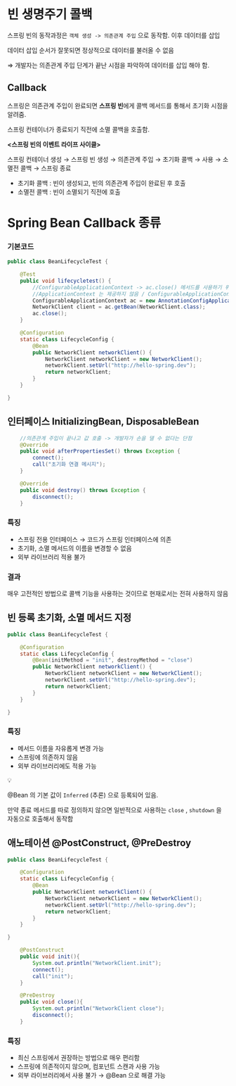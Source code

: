 # 빈 생명주기 콜백

스프링 빈의 동작과정은 `객체 생성 -> 의존관계 주입`  으로 동작함. 이후 데이터를 삽입 

데이터 삽입 순서가 잘못되면 정상적으로 데이터를 불러올 수 없음

⇒ 개발자는 의존관계 주입 단계가 끝난 시점을 파악하여 데이터를 삽입 해야 함.

## Callback

스프링은 의존관계 주입이 완료되면 **스프링 빈**에게 콜백 메서드를 통해서 초기화 시점을 알려줌.

스프링 컨테이너가 종료되기 직전에 소멸 콜백을 호출함.

**<스프링 빈의 이벤트 라이프 사이클>**

스프링 컨테이너 생성 → 스프링 빈 생성 → 의존관계 주입 → 초기화 콜백 → 사용 → 소멸전 콜백 → 스프링 종료 

- 초기화 콜백 : 빈이 생성되고, 빈의 의존관계 주입이 완료된 후 호출
- 소멸전 콜백 : 빈이 소멸되기 직전에 호출

# Spring Bean Callback 종류

### 기본코드

```java
public class BeanLifecycleTest {

    @Test
    public void lifecycletest() {
        //ConfigurableApplicationContext -> ac.close() 메서드를 사용하기 위해서.
        //ApplicationContext 는 제공하지 않음 / ConfigurableApplicationContext (상위 인터페이스)
        ConfigurableApplicationContext ac = new AnnotationConfigApplicationContext(LifecycleConfig.class);
        NetworkClient client = ac.getBean(NetworkClient.class);
        ac.close();
    }

    @Configuration
    static class LifecycleConfig {
        @Bean
        public NetworkClient networkClient() {
            NetworkClient networkClient = new NetworkClient();
            networkClient.setUrl("http://hello-spring.dev");
            return networkClient;
        }
    }

}
```

## 인터페이스 InitializingBean, DisposableBean

```java
    //의존관계 주입이 끝나고 값 호출 -> 개발자가 손을 댈 수 없다는 단점
    @Override
    public void afterPropertiesSet() throws Exception {
        connect();
        call("초기화 연결 메시지");
    }

    @Override
    public void destroy() throws Exception {
        disconnect();
    }
```

### 특징

- 스프링 전용 인터페이스 → 코드가 스프링 인터페이스에 의존
- 초기화, 소멸 메서드의 이름을 변경할 수 없음
- 외부 라이브러리 적용 불가

### 결과

매우 고전적인 방법으로 콜백 기능을 사용하는 것이므로 현재로서는 전혀 사용하지 않음

## 빈 등록 초기화, 소멸 메서드 지정

```java
public class BeanLifecycleTest {

    @Configuration
    static class LifecycleConfig {
        @Bean(initMethod = "init", destroyMethod = "close")
        public NetworkClient networkClient() {
            NetworkClient networkClient = new NetworkClient();
            networkClient.setUrl("http://hello-spring.dev");
            return networkClient;
        }
    }

}
```

### 특징

- 메서드 이름을 자유롭게 변경 가능
- 스프링에 의존하지 않음
- 외부 라이브러리에도 적용 가능

<aside>
💡

@Bean 의 기본 값이 `Inferred` (추론) 으로 등록되어 있음.

만약 종료 메서드를 따로 정의하지 않으면 일반적으로 사용하는 `close` , `shutdown` 을 자동으로 호출해서 동작함

</aside>

## 애노테이션 @PostConstruct, @PreDestroy

```java
public class BeanLifecycleTest {

    @Configuration
    static class LifecycleConfig {   
        @Bean
        public NetworkClient networkClient() {
            NetworkClient networkClient = new NetworkClient();
            networkClient.setUrl("http://hello-spring.dev");
            return networkClient;
        }
    }

}
```

```java
    @PostConstruct
    public void init(){
        System.out.println("NetworkClient.init");
        connect();
        call("init");
    }

    @PreDestroy
    public void close(){
        System.out.println("NetworkClient close");
        disconnect();
    }
```

### 특징

- 최신 스프링에서 권장하는 방법으로 매우 편리함
- 스프링에 의존적이지 않으며, 컴포넌트 스캔과 사용 가능
- 외부 라이브러리에서 사용 불가 → @Bean 으로 해결 가능